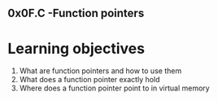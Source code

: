 ## 0x0F.C -Function pointers

# Learning objectives

 1. What are function pointers and how to use them
 2. What does a function pointer exactly hold
 3. Where does a function pointer point to in virtual memory
